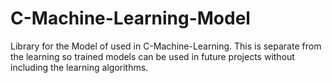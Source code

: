 # C-Machine-Learning-Model
Library for the Model of used in C-Machine-Learning. This is separate from the learning so trained models can be used in future projects without including the learning algorithms.
